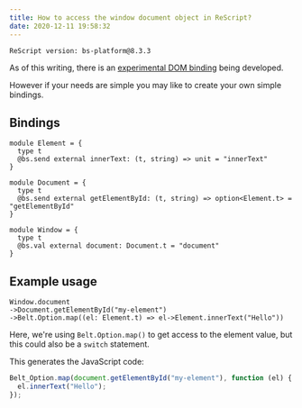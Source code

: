 ```yaml
---
title: How to access the window document object in ReScript?
date: 2020-12-11 19:58:32
---
```


```
ReScript version: bs-platform@8.3.3
```

As of this writing, there is an [experimental DOM binding](https://github.com/reasonml-community/bs-webapi-incubator) being developed.

However if your needs are simple you may like to create your own simple bindings.

## Bindings

```res
module Element = {
  type t
  @bs.send external innerText: (t, string) => unit = "innerText"
}

module Document = {
  type t
  @bs.send external getElementById: (t, string) => option<Element.t> = "getElementById"
}

module Window = {
  type t
  @bs.val external document: Document.t = "document"
}
```

## Example usage

```res
Window.document
->Document.getElementById("my-element")
->Belt.Option.map((el: Element.t) => el->Element.innerText("Hello"))
```

Here, we're using `Belt.Option.map()` to get access to the element value, but this could also be a `switch` statement.

This generates the JavaScript code:

```js
Belt_Option.map(document.getElementById("my-element"), function (el) {
  el.innerText("Hello");
});
```
